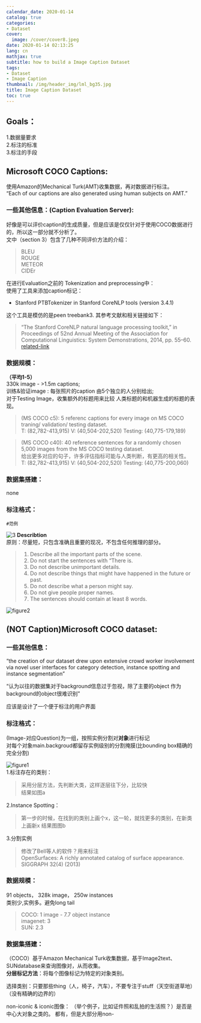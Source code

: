 ```yaml
---
calendar_date: 2020-01-14
catalog: true
categories:
- Dataset
cover:
  image: /cover/cover8.jpeg
date: 2020-01-14 02:13:25
lang: cn
mathjax: true
subtitle: how to build a Image Caption Dataset
tags:
- Dataset
- Image Caption
thumbnail: /img/header_img/lml_bg35.jpg
title: Image Caption Dataset
toc: true
---
```


## Goals：

1.数据量要求  
2.标注的标准  
3.标注的手段  

## Microsoft COCO Captions: 

使用Amazon的Mechanical Turk(AMT)收集数据，再对数据进行标注。   
“Each of our captions are also generated using human subjects on AMT.”

### 一些其他信息：(Caption Evaluation Server):  

好像是可以评价caption的生成质量，但是应该是仅仅针对于使用COCO数据进行的，所以这一部分就不分析了。  
文中（section 3）包含了几种不同评价方法的介绍：  
>BLEU  
>ROUGE  
>METEOR  
>CIDEr

在进行Evaluation之前的 Tokenization and preprocessing中：  
使用了工具来添加caption标记：

- Stanford PTBTokenizer in Stanford CoreNLP tools (version 3.4.1)  

这个工具是模仿的是peen treebank3.   其参考文献和相关链接如下：  

>“The Stanford CoreNLP natural language processing toolkit,” in Proceedings of 52nd Annual Meeting of the Association for Computational Linguistics: System Demonstrations, 2014, pp. 55–60. [related-link](http://www.aclweb.org/anthology/P/P14/P14-5010)  

### 数据规模：


**（平均1-5）**   
330k image - >1.5m captions;   
训练&验证image : 每张照片的caption 由5个独立的人分别给出;  
对于Testing Image，收集额外的标题用来比较 人类标题的和机器生成的标题的表现。

>(MS COCO c5): 5 referenc captions for every image on MS COCO traning/ validation/ testing dataset.  
T: (82,782-413,915) V: (40,504-202,520) Testing: (40,775-179,189)

>(MS COCO c40): 40 reference sentences for a randomly chosen 5,000 images from the MS COCO testing dataset.  
>给出更多对应的句子，许多评估指标可能与人类判断，有更高的相关性。  
T: (82,782-413,915) V: (40,504-202,520) Testing: (40,775-200,060)

### 数据集搭建：
none

### 标注格式：

`#范例`

![3](https://picture-bed-001-1310572365.cos.ap-guangzhou.myqcloud.com/imgs/img/20210911211210.jpg)
**Describtion**  
原则：尽量短，只包含准确且重要的现况，不包含任何推理的部分。  

>1. Describe all the important parts of the scene.  
>1. Do not start the sentences with “There is.
>1. Do not describe unimportant details.
>1. Do not describe things that might have happened in the future or past.  
>1. Do not describe what a person might say.  
>1. Do not give people proper names.
>1. The sentences should contain at least 8 words.

![figure2](https://picture-bed-001-1310572365.cos.ap-guangzhou.myqcloud.com/imgs/img/20210911211229.jpg) 




## (NOT Caption)Microsoft COCO dataset:  
### 一些其他信息：  

“the creation of our dataset drew upon extensive crowd worker involvement via novel user interfaces for category detection, instance spotting and instance segmentation”  

“认为以往的数据集对于background信息过于忽视，除了主要的object 作为background的object很难识别”

应该是设计了一个便于标注的用户界面

### 标注格式：  
(Image-对应Question)为一组，按照实例分割对**对象**进行标记  
对每个对象main.backgroud都留存实例级别的分割掩膜(比bounding box精确的完全分割)  

![figure1](https://picture-bed-001-1310572365.cos.ap-guangzhou.myqcloud.com/imgs/img/20210911211319.jpg)  
1.标注存在的类别：
>采用分层方法，先判断大类，这样逐层往下分，比较快  
>结果如图a

2.Instance Spotting： 
>第一步的时候，在找到的类别上画个x，这一轮，就找更多的类别，在新类上画新x
>结果图图b

3.分割实例
>修改了Bell等人的软件？用来标注  
>OpenSurfaces: A richly annotated catalog of surface appearance. SIGGRAPH 32(4) (2013)


### 数据规模：  
91 objects， 328k image， 250w instances  
类别少,实例多。避免long tail  
>COCO: 1 image - 7.7 object instance  
>imagenet: 3   
>SUN: 2.3  


### 数据集搭建：  

（COCO）基于Amazon Mechanical Turk收集数据，基于Image2text、SUNdatabase来查询图像对，从而收集。  
**分层标记方法**：将每个图像标记为特定的对象类别。

选择类别：只要那些thing（人，椅子，汽车），不要专注于stuff（天空街道草地）（没有精确的边界的）  

non-iconic & iconic图像：
（举个例子，比如证件照和乱拍的生活照？）是否是中心大对象之类的。
都有，但是大部分用non-